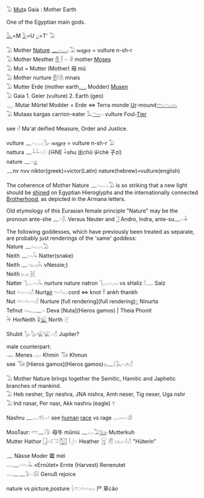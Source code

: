 𓅐 [Mut](https://en.wikipedia.org/wiki/Mut)a Gaia : Mother Earth  

One of the Egyptian main gods.  

[𓅓](𓅓)=M [𓅱](𓅱)=U [𓏏](𓏏)=T' 𓅐  


𓅐 Mother [Nature](cosmos) [𓈖](𓈖)[𓏏](𓏏)[𓂋](𓂋)𓏯𓅐  ⲛⲟϣⲉⲣ = vulture  n-sh-r  
𓅐 Mother Mesther [𓄟](𓄟) 𓋴 𓏏 𓁒 mother  [Moses](Moses)  
𓅐 Mut = Mutter (Mother) 母 mǔ  
𓅐 Mother nurture [𓄟](𓄟)𓄠𓋤 mnais  
𓅐 Mutter Erde (mother earth[𓇾](𓇾) Modder) [Musen](Musen)  
𓅐 Gaia 1. Geier (vulture)  2. Earth (geo)  
𓇾 Mutar Mörtel Modder = Erde ⇔ Terra monde [Ur](UR)-mound[𓏠](𓏠)[𓇹](𓇹)[𓇺](𓇺)  
𓅐 Mutaas kargas carrion-eater 𓅓[𓏱](𓏱)𓏏 vulture Foul-[Tier](𓄛)  

see 𓁧 Ma'at deified Measure, Order and Justice.  

   vulture 𓈖𓏏𓂋𓏯𓅭  ⲛⲟϣⲉⲣ = vulture  n-sh-r 𓅐  
   nattura 𓈖𓇑𓇑𓏏𓇳  (𐦌NE 𓇓shu  出chū 屮chè 子zi)  
   nature 𓈖𓏏[𓊖](𓊖)  
𓈖nv nνv niktor(greek)=victor(Latin) nature(hebrew)=vulture(english)  

The coherence of Mother Nature 𓈖𓏏𓂋𓏯𓅐 is so striking that a new light should be [shined](𓇳) on Egyptian Hieroglyphs and the internationally connected [Brotherhood](Human), as depicted in the Armana letters.  

Old etymology of this Eurasian female principle "Nature" may be the pronoun ante-she 𓈖𓏏𓋴. Versus Neuter and [𓊹](𓊹) Andro, Indra, ante-su𓈖𓏏𓇓  

The following goddesses, which have previously been treated as separate, are probably just renderings of the 'same' goddess:  
Nature 𓈖𓏏𓂋𓏯𓅐  
Neith 𓈖𓏏𓏯𓆗 Natter(snake)  
Neith 𓈖𓏏𓋋𓆗 vNessie;)  
Neith 𓋋 𓋌  
Natter 𓊹𓂋𓏏𓏯𓆗 nurture nature natron 𓊹𓂋𓏏𓈒𓏥 vs sHaliz 𓎛𓊃 Salz  
Nut 𓏌𓏏𓇯𓀭  Nurt[air](Air)  𓏌𓏏𓍢𓏥 cord ⇔ knot 𓋹 ankh thankh  
Nut 𓏌𓏌𓏏𓏌𓇯𓁐 Nurture [full rendering](full rendering)[𓏌](𓏌) Ninurta  
Tefnut 𓏏𓆑𓈖𓏏 Deva [Nuta](Hieros gamos) | Theia Phonit  
𓅆 HorNeith 𓇇[𓆤](𓆤) North 𓋔  

Shubit 𓅭𓅭𓆤𓆤𓏏𓀭 Jupiter?  

male counterpart:  
𓋊 Menes 𓋉 Khmin 𓃝 Khmun  
see 𓃝 [Hieros gamos](Hieros gamos)𓐍𓈖𓌰𓅓𓏏𓂉𓁐  


𓅐 Mother Nature brings together the Semitic, Hamitic and Japhetic branches of mankind.  
𓅐 Heb nesher, Syr neshra, JNA nishra, Amh neser, Tig neser, Uga nshr  
𓅐 Ind nasar, Per nasr, Akk nashru (eagle) 𓆂  



Nashru 𓈖𓂋𓆂𓂡 see [human](Human) [race](Human) vs rage 𓂋𓍿𓏏𓀀  

MooTaur: 𓏠𓈖𓇋𓅱‎ 母牛 mǔniú 𓈖𓂋𓅐[𓃒](𓃒)𓏤 Mutterkuh  
Mutter Hathor [𓉗](𓉗)𓏏𓉐 𓉡 𓎛𓊨𓏏 Heather  𓉠 𓋧 𓂓𓏤𓊪𓏏𓎛𓀭 "Hüterin"  

𓈖 Nässe   Moder 霉 méi  
𓂋𓈖𓏏𓏌𓏏𓆘  «Ernūtet» Ernte (Harvest) Renenutet  
𓂋𓈖𓈖𓅱𓏏𓀁𓏪 Genuß rejoice  

nature vs picture,posture 𓐪𓂧𓏌𓏛𓏥   尸  草cǎo  

